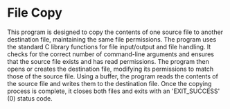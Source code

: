 # File Copy

This program is designed to copy the contents of one source file to another destination file, maintaining the same file permissions. The program uses the standard C library functions for file input/output and file handling. It checks for the correct number of command-line arguments and ensures that the source file exists and has read permissions. The program then opens or creates the destination file, modifying its permissions to match those of the source file. Using a buffer, the program reads the contents of the source file and writes them to the destination file. Once the copying process is complete, it closes both files and exits with an 'EXIT_SUCCESS' (0) status code.
